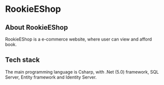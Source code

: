 # RookieEShop
## About RookieEShop
RookieEShop is a e-commerce website, where user can view and afford book.
## Tech stack
The main programming language is Csharp, with .Net (5.0) framework, SQL Server, Entity framework and Identity Server.
